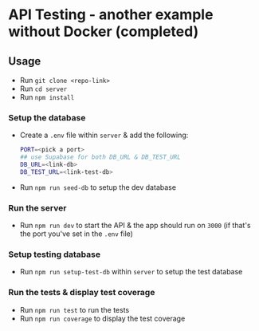 # API Testing - another example without Docker (completed)

## Usage

- Run `git clone <repo-link>`
- Run `cd server`
- Run `npm install`

### Setup the database

- Create a `.env` file within `server` & add the following:
  
    ```sh
    PORT=<pick a port>
    ## use Supabase for both DB_URL & DB_TEST_URL
    DB_URL=<link-db>
    DB_TEST_URL=<link-test-db>
    ```

- Run `npm run seed-db` to setup the dev database

### Run the server

- Run `npm run dev` to start the API & the app should run on `3000` (if that's the port you've set in the `.env` file)

### Setup testing database

- Run `npm run setup-test-db` within `server` to setup the test database

### Run the tests & display test coverage

- Run `npm run test` to run the tests
- Run `npm run coverage` to display the test coverage
